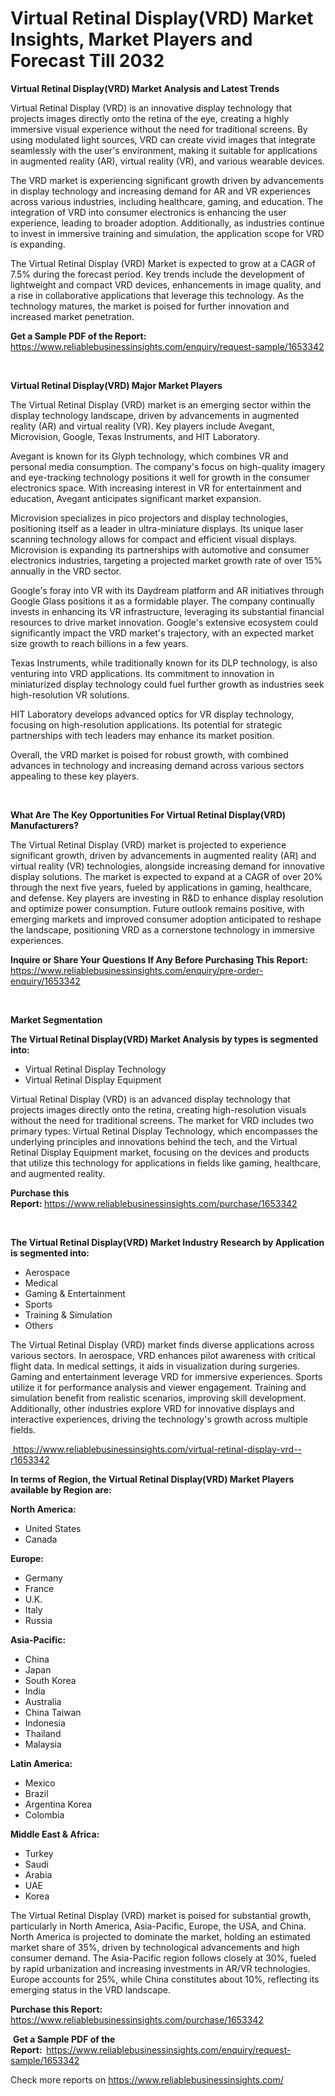 <p><h1>Virtual Retinal Display(VRD) Market Insights, Market Players and Forecast Till 2032</h1></p><p><strong>Virtual Retinal Display(VRD) Market Analysis and Latest Trends</strong></p>
<p><p>Virtual Retinal Display (VRD) is an innovative display technology that projects images directly onto the retina of the eye, creating a highly immersive visual experience without the need for traditional screens. By using modulated light sources, VRD can create vivid images that integrate seamlessly with the user's environment, making it suitable for applications in augmented reality (AR), virtual reality (VR), and various wearable devices.</p><p>The VRD market is experiencing significant growth driven by advancements in display technology and increasing demand for AR and VR experiences across various industries, including healthcare, gaming, and education. The integration of VRD into consumer electronics is enhancing the user experience, leading to broader adoption. Additionally, as industries continue to invest in immersive training and simulation, the application scope for VRD is expanding.</p><p>The Virtual Retinal Display (VRD) Market is expected to grow at a CAGR of 7.5% during the forecast period. Key trends include the development of lightweight and compact VRD devices, enhancements in image quality, and a rise in collaborative applications that leverage this technology. As the technology matures, the market is poised for further innovation and increased market penetration.</p></p>
<p><strong>Get a Sample PDF of the Report:&nbsp;</strong> <a href="https://www.reliablebusinessinsights.com/enquiry/request-sample/1653342?utm_campaign=2278&utm_medium=2&utm_source=Github&utm_content=ia&utm_term=11032025&utm_id=virtual-retinal-displayvrd">https://www.reliablebusinessinsights.com/enquiry/request-sample/1653342</a></p>
<p>&nbsp;</p>
<p><strong>Virtual Retinal Display(VRD) Major Market Players</strong></p>
<p><p>The Virtual Retinal Display (VRD) market is an emerging sector within the display technology landscape, driven by advancements in augmented reality (AR) and virtual reality (VR). Key players include Avegant, Microvision, Google, Texas Instruments, and HIT Laboratory.</p><p>Avegant is known for its Glyph technology, which combines VR and personal media consumption. The company's focus on high-quality imagery and eye-tracking technology positions it well for growth in the consumer electronics space. With increasing interest in VR for entertainment and education, Avegant anticipates significant market expansion.</p><p>Microvision specializes in pico projectors and display technologies, positioning itself as a leader in ultra-miniature displays. Its unique laser scanning technology allows for compact and efficient visual displays. Microvision is expanding its partnerships with automotive and consumer electronics industries, targeting a projected market growth rate of over 15% annually in the VRD sector.</p><p>Google's foray into VR with its Daydream platform and AR initiatives through Google Glass positions it as a formidable player. The company continually invests in enhancing its VR infrastructure, leveraging its substantial financial resources to drive market innovation. Google's extensive ecosystem could significantly impact the VRD market's trajectory, with an expected market size growth to reach billions in a few years.</p><p>Texas Instruments, while traditionally known for its DLP technology, is also venturing into VRD applications. Its commitment to innovation in miniaturized display technology could fuel further growth as industries seek high-resolution VR solutions.</p><p>HIT Laboratory develops advanced optics for VR display technology, focusing on high-resolution applications. Its potential for strategic partnerships with tech leaders may enhance its market position.</p><p>Overall, the VRD market is poised for robust growth, with combined advances in technology and increasing demand across various sectors appealing to these key players.</p></p>
<p>&nbsp;</p>
<p><strong>What Are The Key Opportunities For Virtual Retinal Display(VRD) Manufacturers?</strong></p>
<p><p>The Virtual Retinal Display (VRD) market is projected to experience significant growth, driven by advancements in augmented reality (AR) and virtual reality (VR) technologies, alongside increasing demand for innovative display solutions. The market is expected to expand at a CAGR of over 20% through the next five years, fueled by applications in gaming, healthcare, and defense. Key players are investing in R&D to enhance display resolution and optimize power consumption. Future outlook remains positive, with emerging markets and improved consumer adoption anticipated to reshape the landscape, positioning VRD as a cornerstone technology in immersive experiences.</p></p>
<p><strong>Inquire or Share Your Questions If Any Before Purchasing This Report:</strong> <a href="https://www.reliablebusinessinsights.com/enquiry/pre-order-enquiry/1653342?utm_campaign=2278&utm_medium=2&utm_source=Github&utm_content=ia&utm_term=11032025&utm_id=virtual-retinal-displayvrd">https://www.reliablebusinessinsights.com/enquiry/pre-order-enquiry/1653342</a></p>
<p>&nbsp;</p>
<p><strong>Market Segmentation</strong></p>
<p><strong>The Virtual Retinal Display(VRD) Market Analysis by types is segmented into:</strong></p>
<p><ul><li>Virtual Retinal Display Technology</li><li>Virtual Retinal Display Equipment</li></ul></p>
<p><p>Virtual Retinal Display (VRD) is an advanced display technology that projects images directly onto the retina, creating high-resolution visuals without the need for traditional screens. The market for VRD includes two primary types: Virtual Retinal Display Technology, which encompasses the underlying principles and innovations behind the tech, and the Virtual Retinal Display Equipment market, focusing on the devices and products that utilize this technology for applications in fields like gaming, healthcare, and augmented reality.</p></p>
<p><strong>Purchase this Report:&nbsp;</strong><a href="https://www.reliablebusinessinsights.com/purchase/1653342?utm_campaign=2278&utm_medium=2&utm_source=Github&utm_content=ia&utm_term=11032025&utm_id=virtual-retinal-displayvrd">https://www.reliablebusinessinsights.com/purchase/1653342</a></p>
<p>&nbsp;</p>
<p><strong>The Virtual Retinal Display(VRD) Market Industry Research by Application is segmented into:</strong></p>
<p><ul><li>Aerospace</li><li>Medical</li><li>Gaming & Entertainment</li><li>Sports</li><li>Training & Simulation</li><li>Others</li></ul></p>
<p><p>The Virtual Retinal Display (VRD) market finds diverse applications across various sectors. In aerospace, VRD enhances pilot awareness with critical flight data. In medical settings, it aids in visualization during surgeries. Gaming and entertainment leverage VRD for immersive experiences. Sports utilize it for performance analysis and viewer engagement. Training and simulation benefit from realistic scenarios, improving skill development. Additionally, other industries explore VRD for innovative displays and interactive experiences, driving the technology's growth across multiple fields.</p></p>
<p><a href="https://www.reliablebusinessinsights.com/virtual-retinal-display-vrd--r1653342?utm_campaign=2278&utm_medium=2&utm_source=Github&utm_content=ia&utm_term=11032025&utm_id=virtual-retinal-displayvrd">&nbsp;https://www.reliablebusinessinsights.com/virtual-retinal-display-vrd--r1653342</a></p>
<p><strong>In terms of Region, the Virtual Retinal Display(VRD) Market Players available by Region are:</strong></p>
<p>
    <p> <strong> North America: </strong>
        <ul>
            <li>United States</li>
            <li>Canada</li>
        </ul>
        </p> 
    <p> <strong> Europe: </strong>
        <ul>
            <li>Germany</li>
            <li>France</li>
            <li>U.K.</li>
            <li>Italy</li>
            <li>Russia</li>
        </ul>
        </p> 
    <p> <strong> Asia-Pacific: </strong>
        <ul>
            <li>China</li>
            <li>Japan</li>
            <li>South Korea</li>
            <li>India</li>
            <li>Australia</li>
            <li>China Taiwan</li>
            <li>Indonesia</li>
            <li>Thailand</li>
            <li>Malaysia</li>
        </ul>
        </p> 
    <p> <strong> Latin America: </strong>
        <ul>
            <li>Mexico</li>
            <li>Brazil</li>
            <li>Argentina Korea</li>
            <li>Colombia</li>
        </ul>
        </p> 
    <p> <strong> Middle East & Africa: </strong>
        <ul>
            <li>Turkey</li>
            <li>Saudi</li>
            <li>Arabia</li>
            <li>UAE</li>
            <li>Korea</li>
        </ul>
    </p>
    </p>
<p><p>The Virtual Retinal Display (VRD) market is poised for substantial growth, particularly in North America, Asia-Pacific, Europe, the USA, and China. North America is projected to dominate the market, holding an estimated market share of 35%, driven by technological advancements and high consumer demand. The Asia-Pacific region follows closely at 30%, fueled by rapid urbanization and increasing investments in AR/VR technologies. Europe accounts for 25%, while China constitutes about 10%, reflecting its emerging status in the VRD landscape.</p></p>
<p><strong>Purchase this Report: </strong><a href="https://www.reliablebusinessinsights.com/purchase/1653342?utm_campaign=2278&utm_medium=2&utm_source=Github&utm_content=ia&utm_term=11032025&utm_id=virtual-retinal-displayvrd">https://www.reliablebusinessinsights.com/purchase/1653342</a></p>
<p>&nbsp;<strong>Get a Sample PDF of the Report:&nbsp;&nbsp;</strong><a href="https://www.reliablebusinessinsights.com/enquiry/request-sample/1653342?utm_campaign=2278&utm_medium=2&utm_source=Github&utm_content=ia&utm_term=11032025&utm_id=virtual-retinal-displayvrd">https://www.reliablebusinessinsights.com/enquiry/request-sample/1653342</a></p>
<p><strong></strong></p>
<p>Check more reports on <a href="https://www.reliablebusinessinsights.com/?utm_campaign=2278&utm_medium=2&utm_source=Github&utm_content=ia&utm_term=11032025&utm_id=virtual-retinal-displayvrd">https://www.reliablebusinessinsights.com/</a></p>